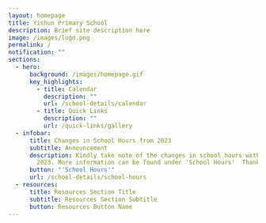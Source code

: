 ```yaml
---
layout: homepage
title: Yishun Primary School
description: Brief site description here
image: /images/logo.png
permalink: /
notification: ""
sections:
  - hero:
      background: /images/homepage.gif
      key_highlights:
        - title: Calendar
          description: ""
          url: /school-details/calendar
        - title: Quick Links
          description: ""
          url: /quick-links/gallery
  - infobar:
      title: Changes in School Hours from 2023
      subtitle: Announcement
      description: Kindly take note of the changes in school hours with effect from
        2023. More information can be found under 'School Hours'  Thank you!
      button: "'School Hours'"
      url: /school-details/school-hours
  - resources:
      title: Resources Section Title
      subtitle: Resources Section Subtitle
      button: Resources Button Name
---
```

